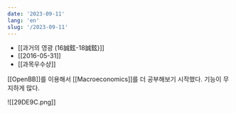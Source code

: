```yaml
---
date: '2023-09-11'
lang: 'en'
slug: '/2023-09-11'
---
```


- [[과거의 영광 (16誠鉉-18誠鉉)]]
- [[2016-05-31]]
- [[과목우수상]]

[[OpenBB]]를 이용해서 [[Macroeconomics]]를 더 공부해보기 시작했다. 기능이 무지하게 많다.

![[29DE9C.png]]
